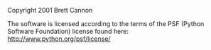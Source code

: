 Copyright 2001 Brett Cannon

The software is licensed according to the terms of the PSF (Python Software Foundation) license found here: http://www.python.org/psf/license/